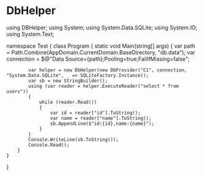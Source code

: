 # DbHelper
using DBHelper;
using System;
using System.Data.SQLite;
using System.IO;
using System.Text;

namespace Test
{
    class Program
    {
        static void Main(string[] args)
        {
            var path = Path.Combine(AppDomain.CurrentDomain.BaseDirectory, "db.data");
            var connection = $@"Data Source={path};Pooling=true;FailIfMissing=false";

            var helper = new DbHelper(new DbProvider("C1", connection, "System.Data.SQLite", _ => SQLiteFactory.Instance));
            var sb = new StringBuilder();
            using (var reader = helper.ExecuteReader("select * from users"))
            {
                while (reader.Read())
                {
                    var id = reader["id"].ToString();
                    var name = reader["name"].ToString();
                    sb.AppendLine($"id:{id},name:{name}");
                }
            }
            Console.WriteLine(sb.ToString());
            Console.Read();
        }
    }
}

